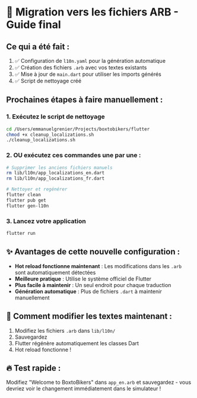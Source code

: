 # 🚀 Migration vers les fichiers ARB - Guide final

## Ce qui a été fait :

1. ✅ Configuration de `l10n.yaml` pour la génération automatique
2. ✅ Création des fichiers `.arb` avec vos textes existants
3. ✅ Mise à jour de `main.dart` pour utiliser les imports générés
4. ✅ Script de nettoyage créé

## Prochaines étapes à faire manuellement :

### 1. Exécutez le script de nettoyage
```bash
cd /Users/emmanuelgrenier/Projects/boxtobikers/flutter
chmod +x cleanup_localizations.sh
./cleanup_localizations.sh
```

### 2. OU exécutez ces commandes une par une :
```bash
# Supprimer les anciens fichiers manuels
rm lib/l10n/app_localizations_en.dart
rm lib/l10n/app_localizations_fr.dart

# Nettoyer et regénérer
flutter clean
flutter pub get
flutter gen-l10n
```

### 3. Lancez votre application
```bash
flutter run
```

## ✨ Avantages de cette nouvelle configuration :

- **Hot reload fonctionne maintenant** : Les modifications dans les `.arb` sont automatiquement détectées
- **Meilleure pratique** : Utilise le système officiel de Flutter
- **Plus facile à maintenir** : Un seul endroit pour chaque traduction
- **Génération automatique** : Plus de fichiers `.dart` à maintenir manuellement

## 📝 Comment modifier les textes maintenant :

1. Modifiez les fichiers `.arb` dans `lib/l10n/`
2. Sauvegardez
3. Flutter régénère automatiquement les classes Dart
4. Hot reload fonctionne !

## 🔥 Test rapide :
Modifiez "Welcome to BoxtoBikers" dans `app_en.arb` et sauvegardez - vous devriez voir le changement immédiatement dans le simulateur !
